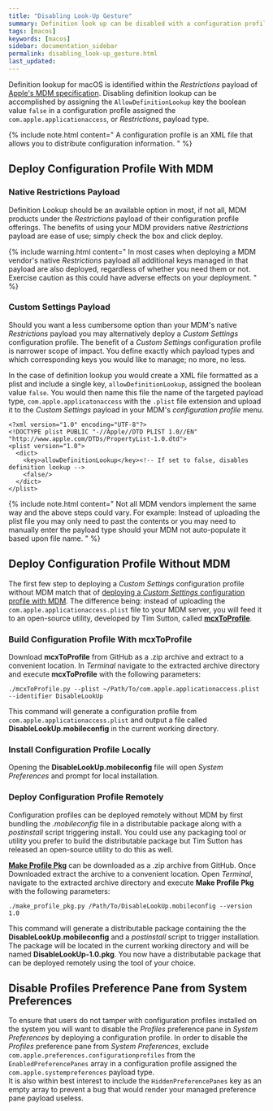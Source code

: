 ```yaml
---
title: "Disabling Look-Up Gesture"
summary: Definition look up can be disabled with a configuration profile that can in-turn be deployed by MDM, bundled in a remotely distributable package or installed locally.
tags: [macos]
keywords: [macos]
sidebar: documentation_sidebar
permalink: disabling_look-up_gesture.html
last_updated:
---
```


Definition lookup for macOS is identified within the _Restrictions_ payload of [Apple's MDM specification](https://developer.apple.com/business/documentation/Configuration-Profile-Reference.pdf). Disabling definition lookup can be accomplished by assigning the `AllowDefinitionLookup` key the boolean value `false` in a configuration profile assigned the `com.apple.applicationaccess`, or _Restrictions_, payload type.

{% include note.html content="
A configuration profile is an XML file that allows you to distribute configuration information.
" %}


## Deploy Configuration Profile With MDM

### Native Restrictions Payload

Definition Lookup should be an available option in most, if not all, MDM products under the _Restrictions_ payload of their configuration profile offerings. The benefits of using your MDM providers native _Restrictions_ payload are ease of use; simply check the box and click deploy.

{% include warning.html content="
In most cases when deploying a MDM vendor's native _Restrictions_ payload all additional keys managed in that payload are also deployed, regardless of whether you need them or not. Exercise caution as this could have adverse effects on your deployment.
" %}

### Custom Settings Payload

Should you want a less cumbersome option than your MDM's native _Restrictions_ payload you may alternatively deploy a _Custom Settings_ configuration profile. The benefit of a _Custom Settings_ configuration profile is narrower scope of impact. You define exactly which payload types and which corresponding keys you would like to manage; no more, no less.

In the case of definition lookup you would create a XML file formatted as a plist and include a single key, `allowDefinitionLookup`, assigned the boolean value `false`. You would then name this file the name of the targeted payload type, `com.apple.applicatonaccess` with the `.plist` file extension and upload it to the _Custom Settings_ payload in your MDM's _configuration profile_ menu.

```
<?xml version="1.0" encoding="UTF-8"?>
<!DOCTYPE plist PUBLIC "-//Apple//DTD PLIST 1.0//EN" "http://www.apple.com/DTDs/PropertyList-1.0.dtd">
<plist version="1.0">
  <dict>
    <key>allowDefinitionLookup</key><!-- If set to false, disables definition lookup -->
    <false/>
  </dict>
</plist>
```

{% include note.html content="
Not all MDM vendors implement the same way and the above steps could vary. For example: Instead of uploading the plist file you may only need to past the contents or you may need to manually enter the payload type should your MDM not auto-populate it based upon file name.
" %}

## Deploy Configuration Profile Without MDM

The first few step to deploying a _Custom Settings_ configuration profile without MDM match that of [deploying a _Custom Settings_ configuration profile with MDM](disabling_look-up_gesture.html#custom-settings-payload). The difference being: instead of uploading the `com.apple.applicationaccess.plist` file to your MDM server, you will feed it to an open-source utility, developed by Tim Sutton, called [**mcxToProfile**](https://github.com/timsutton/mcxToProfile).

### Build Configuration Profile With mcxToProfile

Download **mcxToProfile** from GitHub as a .zip archive and extract to a convenient location. In _Terminal_ navigate to the extracted archive directory and execute **mcxToProfile** with the following parameters:

```
./mcxToProfile.py --plist ~/Path/To/com.apple.applicationaccess.plist --identifier DisableLookUp
```
This command will generate a configuration profile from `com.apple.applicationaccess.plist` and output a file called **DisableLookUp.mobileconfig** in the current working directory.

### Install Configuration Profile Locally

Opening the **DisableLookUp.mobileconfig** file will open _System Preferences_ and prompt for local installation.

### Deploy Configuration Profile Remotely

Configuration profiles can be deployed remotely without MDM by first bundling the _.mobileconfig_ file in a distributable package along with a _postinstall_ script triggering install. You could use any packaging tool or utility you prefer to build the distributable package but Tim Sutton has released an open-source utility to do this as well.

[**Make Profile Pkg**](https://github.com/timsutton/make-profile-pkg) can be downloaded as a .zip archive from GitHub. Once Downloaded extract the archive to a convenient location. Open _Terminal_, navigate to the extracted archive directory and execute **Make Profile Pkg** with the following parameters:

```
./make_profile_pkg.py /Path/To/DisableLookUp.mobileconfig --version 1.0
```

This command will generate a distributable package containing the the **DisableLookUp.mobileconfig** and a _postinstall_ script to trigger installation. The package will be located in the current working directory and will be named **DisableLookUp-1.0.pkg**. You now have a distributable package that can be deployed remotely using the tool of your choice.

## Disable Profiles Preference Pane from System Preferences

To ensure that users do not tamper with configuration profiles installed on the system you will want to disable the _Profiles_ preference pane in _System Preferences_ by deploying a configuration profile. In order to disable the _Profiles_ preference pane from _System Preferences_, exclude `com.apple.preferences.configurationprofiles` from the `EnabledPreferencePanes` array in a configuration profile assigned the `com.apple.systempreferences` payload type.  
It is also within best interest to include the `HiddenPreferencePanes` key as an empty array to prevent a bug that would render your managed preference pane payload useless.
